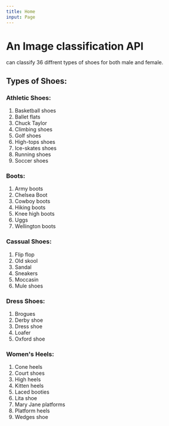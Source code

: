 ```yaml
---
title: Home
input: Page
---
```


# An Image classification API
can classify 36 diffrent types of shoes for both male and female.<br/>

## Types of Shoes:

### Athletic Shoes:
   1. Basketball shoes
   2. Ballet flats
   3. Chuck Taylor
   4. Climbing shoes
   5. Golf shoes 
   6. High-tops shoes 
   7. Ice-skates shoes
   8. Running shoes
   9. Soccer shoes

### Boots:
   1. Army boots
   2. Chelsea Boot
   3. Cowboy boots
   4. Hiking boots
   5. Knee high boots
   6. Uggs
   7. Wellington boots 

### Cassual Shoes:
   1. Flip flop
   2. Old skool
   3. Sandal
   4. Sneakers
   5. Moccasin
   6. Mule shoes


### Dress Shoes:
   1. Brogues
   2. Derby shoe
   3. Dress shoe
   4. Loafer
   5. Oxford shoe

### Women's Heels:
   1. Cone heels
   2. Court shoes
   3. High heels
   4. Kitten heels
   5. Laced booties
   6. Lita shoe
   7. Mary Jane platforms
   8. Platform heels
   9. Wedges shoe 
